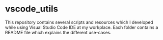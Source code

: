 # vscode_utils

This repository contains several scripts and resources which I developed while using Visual Studio Code IDE at my workplace.
Each folder contains a README file which explains the different use-cases.
